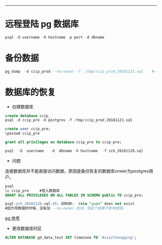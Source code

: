 
---

# 远程登陆 pg 数据库

```sql
psql -U username -h hostname -p port -d dbname
```

# 备份数据

```sql
pg_dump  -d ccip_prod --no-owner -f  /tmp/ccip_prod_20181121.sql    #--no-owner参数的意思是不备份数据库owner
```

# 数据库的恢复

* 创建数据库

```sql
create database ccip_
psql -d ccip_pre -U postgres -f /tmp/ccip_prod_20181121.sql

create user ccip_pre;
\passwd ccip_pre

grant all privileges on database ccip_pre to ccip_pre;
```

```sql
psql  -U  username   -d  dbname -h hostname  -f zch_20181128.sql
```

* 问题

连接数据库并不能直接访问数据，原因是备份恢复的数据库onwer为postgres用户。

```sql
psql
\c ccip_pre     #登入数据库
GRANT ALL PRIVILEGES ON ALL TABLES IN SCHEMA public TO ccip_pre;
```

```sql
psql:zch_20181128.sql:45: ERROR:  role "yuan" does not exist
#因为导数据的时候，没有加 --no-owner 选项。但这个结果不影响使用。
```

[pg 参考](https://emacsist.github.io/2016/01/22/postgresql备份pg_dump与恢复pg_restore/)

* 更改数据库时区

```sql
ALTER DATABASE gd_data_test SET timezone TO 'Asia/Chongqing';
```



